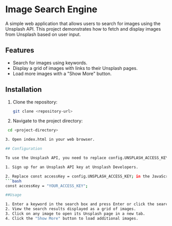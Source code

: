 # Image Search Engine

A simple web application that allows users to search for images using the Unsplash API. This project demonstrates how to fetch and display images from Unsplash based on user input.

## Features

- Search for images using keywords.
- Display a grid of images with links to their Unsplash pages.
- Load more images with a "Show More" button.

## Installation

1. Clone the repository:

   ```bash
   git clone <repository-url>

2. Navigate to the project directory:

  ```bash
   cd <project-directory>

3. Open index.html in your web browser.

## Configuration

To use the Unsplash API, you need to replace config.UNSPLASH_ACCESS_KEY with your Unsplash API access key.

1. Sign up for an Unsplash API key at Unsplash Developers.

2. Replace const accessKey = config.UNSPLASH_ACCESS_KEY; in the JavaScript file with your actual access key, for example:
  ```bash
  const accessKey = "YOUR_ACCESS_KEY";

##Usage

1. Enter a keyword in the search box and press Enter or click the search button.
2. View the search results displayed as a grid of images.
3. Click on any image to open its Unsplash page in a new tab.
4. Click the "Show More" button to load additional images.
